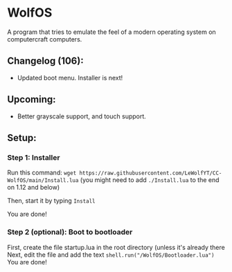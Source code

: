 # WolfOS
A program that tries to emulate the feel of a modern operating system on computercraft computers.

## Changelog (106):
- Updated boot menu. Installer is next!

## Upcoming:
- Better grayscale support, and touch support.

## Setup:
### Step 1: Installer
Run this command: `wget https://raw.githubusercontent.com/LeWolfYT/CC-WolfOS/main/Install.lua` (you might need to add `./Install.lua` to the end on 1.12 and below)

Then, start it by typing `Install`

You are done!

### Step 2 (optional): Boot to bootloader
First, create the file startup.lua in the root directory (unless it's already there
Next, edit the file and add the text `shell.run("/WolfOS/Bootloader.lua")`
You are done!
